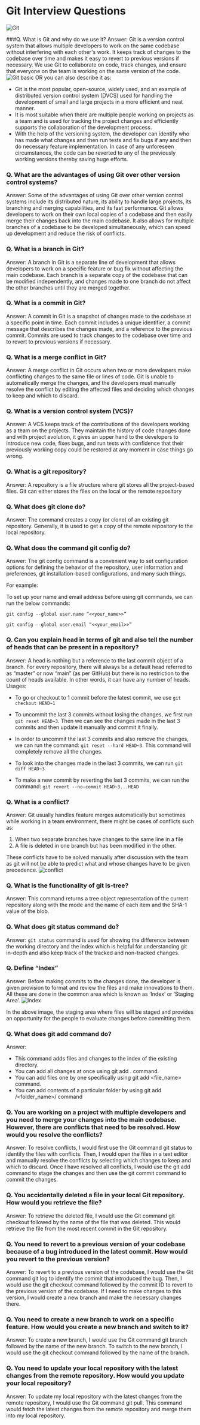 # Git Interview Questions
![Git](https://upload.wikimedia.org/wikipedia/commons/thumb/e/e0/Git-logo.svg/768px-Git-logo.svg.png?20160811101906)

###Q. What is Git and why do we use it?
Answer: Git is a version control system that allows multiple developers to work on the same codebase without interfering with each other's work. It keeps track of changes to the codebase over time and makes it easy to revert to previous versions if necessary. We use Git to collaborate on code, track changes, and ensure that everyone on the team is working on the same version of the code.
![Git basic](https://s3.ap-south-1.amazonaws.com/myinterviewtrainer-domestic/public_assets/assets/000/000/177/original/git_repos.png?1615875919)
OR you can also describe it as:

- Git is the most popular, open-source, widely used, and an example of distributed version control system (DVCS) used for handling the development of small and large projects in a more efficient and neat manner.
- It is most suitable when there are multiple people working on projects as a team and is used for tracking the project changes and efficiently supports the collaboration of the development process.
- With the help of the versioning system, the developer can identify who has made what changes and then run tests and fix bugs if any and then do necessary feature implementation. In case of any unforeseen circumstances, the code can be reverted to any of the previously working versions thereby saving huge efforts.

### Q. What are the advantages of using Git over other version control systems?
Answer: Some of the advantages of using Git over other version control systems include its distributed nature, its ability to handle large projects, its branching and merging capabilities, and its fast performance. Git allows developers to work on their own local copies of a codebase and then easily merge their changes back into the main codebase. It also allows for multiple branches of a codebase to be developed simultaneously, which can speed up development and reduce the risk of conflicts.

### Q. What is a branch in Git?
Answer: A branch in Git is a separate line of development that allows developers to work on a specific feature or bug fix without affecting the main codebase. Each branch is a separate copy of the codebase that can be modified independently, and changes made to one branch do not affect the other branches until they are merged together.

### Q. What is a commit in Git?
Answer: A commit in Git is a snapshot of changes made to the codebase at a specific point in time. Each commit includes a unique identifier, a commit message that describes the changes made, and a reference to the previous commit. Commits are used to track changes to the codebase over time and to revert to previous versions if necessary.

### Q. What is a merge conflict in Git?
Answer: A merge conflict in Git occurs when two or more developers make conflicting changes to the same file or lines of code. Git is unable to automatically merge the changes, and the developers must manually resolve the conflict by editing the affected files and deciding which changes to keep and which to discard.

### Q. What is a version control system (VCS)?
Answer: A VCS keeps track of the contributions of the developers working as a team on the projects. They maintain the history of code changes done and with project evolution, it gives an upper hand to the developers to introduce new code, fixes bugs, and run tests with confidence that their previously working copy could be restored at any moment in case things go wrong.

### Q. What is a git repository?
Answer: A repository is a file structure where git stores all the project-based files. Git can either stores the files on the local or the remote repository

### Q. What does git clone do?
Answer: The command creates a copy (or clone) of an existing git repository. Generally, it is used to get a copy of the remote repository to the local repository.

### Q. What does the command git config do?
Answer: The git config command is a convenient way to set configuration options for defining the behavior of the repository, user information and preferences, git installation-based configurations, and many such things. 

For example:

To set up your name and email address before using git commands, we can run the below commands:

``` 
git config --global user.name “<<your_name>>”
 
git config --global user.email “<<your_email>>” 
```

### Q. Can you explain head in terms of git and also tell the number of heads that can be present in a repository?
Answer: A head is nothing but a reference to the last commit object of a branch.
For every repository, there will always be a default head referred to as “master” or now “main” (as per GitHub) but there is no restriction to the count of heads available. In other words, it can have any number of heads.
Usages:

- To go or checkout to 1 commit before the latest commit, we use ```git checkout HEAD~1```

- To uncommit the last 3 commits without losing the changes, we first run ```git reset HEAD~3```. Then we can see the changes made in the last 3 commits and then update it manually and commit it finally.

- In order to uncommit the last 3 commits and also remove the changes, we can run the command: ```git reset --hard HEAD~3```. This command will completely remove all the changes.

- To look into the changes made in the last 3 commits, we can run ```git diff HEAD~3```

- To make a new commit by reverting the last 3 commits, we can run the command: ```git revert --no-commit HEAD~3...HEAD```

### Q. What is a conflict?
Answer: Git usually handles feature merges automatically but sometimes while working in a team environment, there might be cases of conflicts such as:

1. When two separate branches have changes to the same line in a file
2. A file is deleted in one branch but has been modified in the other.
 
These conflicts have to be solved manually after discussion with the team as git will not be able to predict what and whose changes have to be given precedence.
![conflict](https://i.ytimg.com/vi/Kdd3UnD501o/maxresdefault.jpg)

### Q. What is the functionality of git ls-tree?
Answer: This command returns a tree object representation of the current repository along with the mode and the name of each item and the SHA-1 value of the blob.

### Q. What does git status command do?
Answer: ```git status``` command is used for showing the difference between the working directory and the index which is helpful for understanding git in-depth and also keep track of the tracked and non-tracked changes.

### Q. Define “Index”
Answer: Before making commits to the changes done, the developer is given provision to format and review the files and make innovations to them. All these are done in the common area which is known as ‘Index’ or ‘Staging Area’.
![Index](https://i.pinimg.com/736x/12/66/f8/1266f87b19f37be63bb89490ee76e9bd.jpg)

In the above image, the staging area where files will be staged and provides an opportunity for the people to evaluate changes before committing them.

### Q. What does git add command do?
Answer:
- This command adds files and changes to the index of the existing directory.
- You can add all changes at once using git add . command.
- You can add files one by one specifically using git add <file_name> command.
- You can add contents of a particular folder by using git add /<folder_name>/ command

### Q. You are working on a project with multiple developers and you need to merge your changes into the main codebase. However, there are conflicts that need to be resolved. How would you resolve the conflicts?
Answer: To resolve conflicts, I would first use the Git command git status to identify the files with conflicts. Then, I would open the files in a text editor and manually resolve the conflicts by selecting which changes to keep and which to discard. Once I have resolved all conflicts, I would use the git add command to stage the changes and then use the git commit command to commit the changes.

### Q. You accidentally deleted a file in your local Git repository. How would you retrieve the file?
Answer: To retrieve the deleted file, I would use the Git command git checkout <file> followed by the name of the file that was deleted. This would retrieve the file from the most recent commit in the Git repository.

### Q. You need to revert to a previous version of your codebase because of a bug introduced in the latest commit. How would you revert to the previous version?
Answer: To revert to a previous version of the codebase, I would use the Git command git log to identify the commit that introduced the bug. Then, I would use the git checkout <commit> command followed by the commit ID to revert to the previous version of the codebase. If I need to make changes to this version, I would create a new branch and make the necessary changes there.

### Q. You need to create a new branch to work on a specific feature. How would you create a new branch and switch to it?
Answer: To create a new branch, I would use the Git command git branch <branch-name> followed by the name of the new branch. To switch to the new branch, I would use the git checkout <branch-name> command followed by the name of the branch.

### Q. You need to update your local repository with the latest changes from the remote repository. How would you update your local repository?
Answer: To update my local repository with the latest changes from the remote repository, I would use the Git command git pull. This command would fetch the latest changes from the remote repository and merge them into my local repository.
